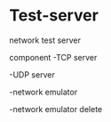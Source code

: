 # Test-server
network test server

component 
-TCP server  

-UDP server  

-network emulator  

-network emulator delete
